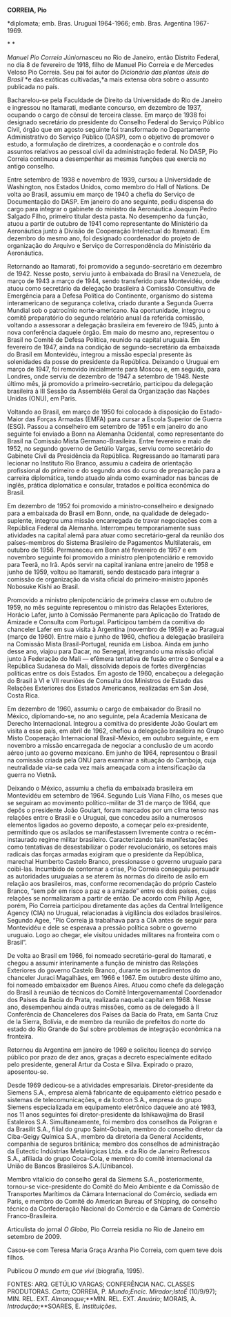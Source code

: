 **CORREIA, Pio**

\*diplomata; emb. Bras. Uruguai 1964-1966; emb. Bras. Argentina
1967-1969.

* *

*Manuel Pio Correia Júnior*nasceu no Rio de Janeiro, então Distrito
Federal, no dia 8 de fevereiro de 1918, filho de Manuel Pio Correia e de
Mercedes Veloso Pio Correia. Seu pai foi autor do *Dicionário das
plantas úteis do Brasil* *e das exóticas cultivadas,*a mais extensa obra
sobre o assunto publicada no país.

Bacharelou-se pela Faculdade de Direito da Universidade do Rio de
Janeiro e ingressou no Itamarati, mediante concurso, em dezembro de
1937, ocupando o cargo de cônsul de terceira classe. Em março de 1938
foi designado secretário do presidente do Conselho Federal do Serviço
Público Civil, órgão que em agosto seguinte foi transformado no
Departamento Administrativo do Serviço Público (DASP), com o objetivo de
promover o estudo, a formulação de diretrizes, a coordenação e o
controle dos assuntos relativos ao pessoal civil da administração
federal. No DASP, Pio Correia continuou a desempenhar as mesmas funções
que exercia no antigo conselho.

Entre setembro de 1938 e novembro de 1939, cursou a Universidade de
Washington, nos Estados Unidos, como membro do Hall of Nations. De volta
ao Brasil, assumiu em março de 1940 a chefia do Serviço de Documentação
do DASP. Em janeiro do ano seguinte, pediu dispensa do cargo para
integrar o gabinete do ministro da Aeronáutica Joaquim Pedro Salgado
Filho, primeiro titular desta pasta. No desempenho da função, atuou a
partir de outubro de 1941 como representante do Ministério da
Aeronáutica junto à Divisão de Cooperação Intelectual do Itamarati. Em
dezembro do mesmo ano, foi designado coordenador do projeto de
organização do Arquivo e Serviço de Correspondência do Ministério da
Aeronáutica.

Retornando ao Itamarati, foi promovido a segundo-secretário em dezembro
de 1942. Nesse posto, serviu junto à embaixada do Brasil na Venezuela,
de março de 1943 a março de 1944, sendo transferido para Montevidéu,
onde atuou como secretário da delegação brasileira à Comissão Consultiva
de Emergência para a Defesa Política do Continente, organismo do sistema
interamericano de segurança coletiva, criado durante a Segunda Guerra
Mundial sob o patrocínio norte-americano. Na oportunidade, integrou o
comitê preparatório do segundo relatório anual da referida comissão,
voltando a assessorar a delegação brasileira em fevereiro de 1945, junto
à nova conferência daquele órgão. Em maio do mesmo ano, representou o
Brasil no Comitê de Defesa Política, reunido na capital uruguaia. Em
fevereiro de 1947, ainda na condição de segundo-secretário da embaixada
do Brasil em Montevidéu, integrou a missão especial presente às
solenidades da posse do presidente da República. Deixando o Uruguai em
março de 1947, foi removido inicialmente para Moscou e, em seguida, para
Londres, onde serviu de dezembro de 1947 a setembro de 1948. Neste
último mês, já promovido a primeiro-secretário, participou da delegação
brasileira à III Sessão da Assembléia Geral da Organização das Nações
Unidas (ONU), em Paris.

Voltando ao Brasil, em março de 1950 foi colocado à disposição do
Estado-Maior das Forças Armadas (EMFA) para cursar a Escola Superior de
Guerra (ESG). Passou a conselheiro em setembro de 1951 e em janeiro do
ano seguinte foi enviado a Bonn na Alemanha Ocidental, como
representante do Brasil na Comissão Mista Germano-Brasileira. Entre
fevereiro e maio de 1952, no segundo governo de Getúlio Vargas, serviu
como secretário do Gabinete Civil da Presidência da República.
Regressando ao Itamarati para lecionar no Instituto Rio Branco, assumiu
a cadeira de orientação profissional do primeiro e do segundo anos do
curso de preparação para a carreira diplomática, tendo atuado ainda como
examinador nas bancas de inglês, prática diplomática e consular,
tratados e política econômica do Brasil.

Em dezembro de 1952 foi promovido a ministro-conselheiro e designado
para a embaixada do Brasil em Bonn, onde, na qualidade de
delegado-suplente, integrou uma missão encarregada de travar negociações
com a República Federal da Alemanha. Interrompeu temporariamente suas
atividades na capital alemã para atuar como secretário-geral da reunião
dos países-membros do Sistema Brasileiro de Pagamentos Multilaterais, em
outubro de 1956. Permaneceu em Bonn até fevereiro de 1957 e em novembro
seguinte foi promovido a ministro plenipotenciário e removido para
Teerã, no Irã. Após servir na capital iraniana entre janeiro de 1958 e
junho de 1959, voltou ao Itamarati, sendo destacado para integrar a
comissão de organização da visita oficial do primeiro-ministro japonês
Nobosuke Kishi ao Brasil.

Promovido a ministro plenipotenciário de primeira classe em outubro de
1959, no mês seguinte representou o ministro das Relações Exteriores,
Horácio Lafer, junto à Comissão Permanente para Aplicação do Tratado de
Amizade e Consulta com Portugal. Participou também da comitiva do
chanceler Lafer em sua visita à Argentina (novembro de 1959) e ao
Paraguai (março de 1960). Entre maio e junho de 1960, chefiou a
delegação brasileira na Comissão Mista Brasil-Portugal, reunida em
Lisboa. Ainda em junho desse ano, viajou para Dacar, no Senegal,
integrando uma missão oficial junto à Federação do Mali — efêmera
tentativa de fusão entre o Senegal e a República Sudanesa do Mali,
dissolvida depois de fortes divergências políticas entre os dois
Estados. Em agosto de 1960, encabeçou a delegação do Brasil à VI e VII
reuniões de Consulta dos Ministros de Estado das Relações Exteriores dos
Estados Americanos, realizadas em San José, Costa Rica.

Em dezembro de 1960, assumiu o cargo de embaixador do Brasil no México,
diplomando-se, no ano seguinte, pela Academia Mexicana de Derecho
Internacional. Integrou a comitiva do presidente João Goulart em visita
a esse país, em abril de 1962, chefiou a delegação brasileira no Grupo
Misto Cooperação Internacional Brasil-México, em outubro seguinte, e em
novembro a missão encarregada de negociar a conclusão de um acordo aéreo
junto ao governo mexicano. Em junho de 1964, representou o Brasil na
comissão criada pela ONU para examinar a situação do Camboja, cuja
neutralidade via-se cada vez mais ameaçada com a intensificação da
guerra no Vietnã.

Deixando o México, assumiu a chefia da embaixada brasileira em
Montevidéu em setembro de 1964. Segundo Luís Viana Filho, os meses que
se seguiram ao movimento político-militar de 31 de março de 1964, que
depôs o presidente João Goulart, foram marcados por um clima tenso nas
relações entre o Brasil e o Uruguai, que concedeu asilo a numerosos
elementos ligados ao governo deposto, a começar pelo ex-presidente,
permitindo que os asilados se manifestassem livremente contra o
recém-instaurado regime militar brasileiro. Caracterizando tais
manifestações como tentativas de desestabilizar o poder revolucionário,
os setores mais radicais das forças armadas exigiram que o presidente da
República, marechal Humberto Castelo Branco, pressionasse o governo
uruguaio para coibi-las. Incumbido de contornar a crise, Pio Correia
conseguiu persuadir as autoridades uruguaias a se aterem às normas do
direito de asilo em relação aos brasileiros, mas, conforme recomendação
do próprio Castelo Branco, “sem pôr em risco a paz e a amizade” entre os
dois países, cujas relações se normalizaram a partir de então. De acordo
com Philip Agee, porém, Pio Correia participou diretamente das ações da
Central Intelligence Agency (CIA) no Uruguai, relacionadas à vigilância
dos exilados brasileiros. Segundo Agee, “Pio Correia já trabalhava para
a CIA antes de seguir para Montevidéu e dele se esperava a pressão
política sobre o governo uruguaio. Logo ao chegar, ele visitou unidades
militares na fronteira com o Brasil”.

De volta ao Brasil em 1966, foi nomeado secretário-geral do Itamarati, e
chegou a assumir interinamente a função de ministro das Relações
Exteriores do governo Castelo Branco, durante os impedimentos do
chanceler Juraci Magalhães, em 1966 e 1967. Em outubro deste último ano,
foi nomeado embaixador em Buenos Aires. Atuou como chefe da delegação do
Brasil à reunião de técnicos do Comitê Intergovernamental Coordenador
dos Países da Bacia do Prata, realizada naquela capital em 1968. Nesse
ano, desempenhou ainda outras missões, como as de delegado à II
Conferência de Chanceleres dos Países da Bacia do Prata, em Santa Cruz
de la Sierra, Bolívia, e de membro da reunião de prefeitos do norte do
estado do Rio Grande do Sul sobre problemas de integração econômica na
fronteira.

Retornou da Argentina em janeiro de 1969 e solicitou licença do serviço
público por prazo de dez anos, graças a decreto especialmente editado
pelo presidente, general Artur da Costa e Silva. Expirado o prazo,
aposentou-se.

Desde 1969 dedicou-se a atividades empresariais. Diretor-presidente da
Siemens S.A., empresa alemã fabricante de equipamento elétrico pesado e
sistemas de telecomunicações, e da Icotron S.A., empresa do grupo
Siemens especializada em equipamento eletrônico daquele ano até 1983,
nos 11 anos seguintes foi diretor-presidente da Ishikawajima do Brasil
Estaleiros S.A. Simultaneamente, foi membro dos conselhos da Poligran e
da Brasilit S.A., filial do grupo Saint-Gobain, membro do conselho
diretor da Ciba-Geigy Química S.A., membro da diretoria da General
Accidents, companhia de seguros britânica; membro dos conselhos de
administração da Eutectic Indústrias Metalúrgicas Ltda. e da Rio de
Janeiro Refrescos S.A., afiliada do grupo Coca-Cola, e membro do comitê
internacional da União de Bancos Brasileiros S.A.(Unibanco).

Membro vitalício do conselho geral da Siemens S.A., posteriormente,
tornou-se vice-presidente do Comitê do Meio Ambiente e da Comissão de
Transportes Marítimos da Câmara Internacional do Comércio, sediada em
Paris, e membro do Comitê do American Bureau of Shipping, do conselho
técnico da Confederação Nacional do Comércio e da Câmara de Comércio
Franco-Brasileira.

Articulista do jornal *O Globo*, Pio Correia residia no Rio de Janeiro
em setembro de 2009.

Casou-se com Teresa Maria Graça Aranha Pio Correia, com quem teve dois
filhos.

Publicou *O mundo em que vivi* (biografia, 1995).

FONTES: ARQ. GETÚLIO VARGAS; CONFERÊNCIA NAC. CLASSES PRODUTORAS.
*Carta*; CORREIA, P. *Mundo*;*Encic. Mirador*;*IstoÉ* (10/9/97); MIN.
REL. EXT. *Almanaque*;**MIN. REL. EXT. *Anuário*; MORAIS, A.
*Introdução*;**SOARES, E. *Instituições*.
